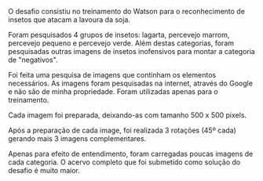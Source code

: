 O desafio consistiu no treinamento do Watson para o reconhecimento de insetos que atacam a lavoura da soja.

Foram pesquisados 4 grupos de insetos: lagarta, percevejo marrom, percevejo pequeno e percevejo verde. Além destas categorias, foram pesquisadas outras imagens de insetos inofensivos para montar a categoria de "negativos".

Foi feita uma pesquisa de imagens que continham os elementos necessários. As imagens foram pesquisadas na internet, através do Google e não são de minha propriedade. Foram utilizadas apenas para o treinamento.

Cada imagem foi preparada, deixando-as com tamanho 500 x 500 pixels.

Após a preparação de cada image, foi realizada 3 rotações (45º cada) gerando mais 3 imagens complementares.

Apenas para efeito de entendimento, foram carregadas poucas imagens de cada categoria. O acervo completo que foi submetido como solução do desafio é muito maior.
